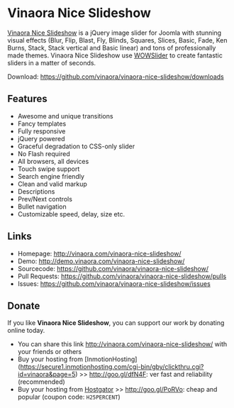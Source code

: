 Vinaora Nice Slideshow
======================

[Vinaora Nice Slideshow](http://vinaora.com/vinaora-nice-slideshow/) is a jQuery image slider for Joomla with stunning visual effects (Blur, Flip, Blast, Fly, Blinds, Squares, Slices, Basic, Fade, Ken Burns, Stack, Stack vertical and Basic linear) and tons of professionally made themes. Vinaora Nice Slideshow use [WOWSlider](http://wowslider.com/) to create fantastic sliders in a matter of seconds.

Download: https://github.com/vinaora/vinaora-nice-slideshow/downloads

Features
--------

* Awesome and unique transitions
* Fancy templates
* Fully responsive
* jQuery powered
* Graceful degradation to CSS-only slider
* No Flash required
* All browsers, all devices
* Touch swipe support
* Search engine friendly
* Clean and valid markup
* Descriptions
* Prev/Next controls
* Bullet navigation
* Customizable speed, delay, size etc.

Links
-----

* Homepage: http://vinaora.com/vinaora-nice-slideshow/
* Demo: http://demo.vinaora.com/vinaora-nice-slideshow/
* Sourcecode: https://github.com/vinaora/vinaora-nice-slideshow/
* Pull Requests: https://github.com/vinaora/vinaora-nice-slideshow/pulls
* Issues: https://github.com/vinaora/vinaora-nice-slideshow/issues

Donate
------

If you like **Vinaora Nice Slideshow**, you can support our work by donating online today.

* You can share this link http://vinaora.com/vinaora-nice-slideshow/ with your friends or others
* Buy your hosting from [InmotionHosting]  (https://secure1.inmotionhosting.com/cgi-bin/gby/clickthru.cgi?id=vinaora&page=5) >> http://goo.gl/dfN4F: ver fast and reliability (recommended)
* Buy your hosting from [Hostgator](http://secure.hostgator.com/~affiliat/cgi-bin/affiliates/clickthru.cgi?id=vinaora) >> http://goo.gl/PoRVo: cheap and popular (coupon code: `H25PERCENT`)
